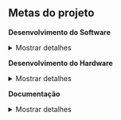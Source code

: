 ## Metas do projeto

**Desenvolvimento do Software**
<details><summary>Mostrar detalhes</summary>

 - Estudar:
   - Coletar informações de como fazer os desenhos no display;

 - Desenvolver:
  - Usar o simulador Wokwi para desenvolver o código; 
    - Obs: Necessário para esse passo: Desenvolvimento de Hardware, seção Simular, primeiro tópico;

</details>

**Desenvolvimento do Hardware**
<details><summary>Mostrar detalhes</summary>

 - Estudar:
   - Como desenvolver a E/S para o usuário.

 - Projetar:
   - Criar o diagrama do circuito.

 - Simular:
   - Usar o diagrama do circuito para montar no simulador o Wokwi;

 - Montar:
   - Após os passos acima, montar o circuito seguindo o diagrama;
   - Fazer a gravação do software (tópico Desenvolvimento de Software) no Arduino Nano.

 - Testes:
    

</details>

**Documentação**

<details><summary>Mostrar detalhes</summary>

 - Atualizar a documentação
 - Comentar o código
 - Colocar imagens das simulações e do hardware montado na wiki

</details>